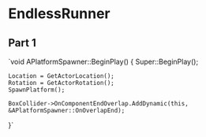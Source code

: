 # EndlessRunner
## Part 1
 
`void APlatformSpawner::BeginPlay()
{
	Super::BeginPlay();

	Location = GetActorLocation();
	Rotation = GetActorRotation();
	SpawnPlatform();

	BoxCollider->OnComponentEndOverlap.AddDynamic(this, &APlatformSpawner::OnOverlapEnd);
}`
